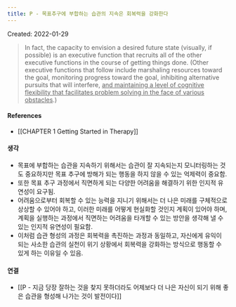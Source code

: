 ```yaml
---
title: P - 목표추구에 부합하는 습관의 지속은 회복력을 강화한다
---
```


Created: 2022-01-29

>In fact, the capacity to envision a desired future state (visually, if possible) is an executive function that recruits all of the other executive functions in the course of getting things done. (Other executive functions that follow include marshaling resources toward the goal, monitoring progress toward the goal, inhibiting alternative pursuits that will interfere, <u>and maintaining a level of cognitive flexibility that facilitates problem solving in the face of various obstacles</u>.)

#### References
- [[CHAPTER 1 Getting Started in Therapy]]

#### 생각
- 목표에 부합하는 습관을 지속하기 위해서는 습관이 잘 지속되는지 모니터링하는 것도 중요하지만 목표 추구에 방해가 되는 행동을 하지 않을 수 있는 억제력이 중요함.
- 또한 목표 추구 과정에서 직면하게 되는 다양한 어려움을 해결하기 위한 인지적 유연성이 요구됨.
- 어려움으로부터 회복할 수 있는 능력을 지니기 위해서는 더 나은 미래를 구체적으로 상상할 수 있어야 하고, 이러한 미래를 어떻게 현실화할 것인지 계획이 있어야 하며, 계획을 실행하는 과정에서 직면하는 어려움을 타개할 수 있는 방안을 생각해 낼 수 있는 인지적 유연성이 필요함.
- 이처럼 습관 형성의 과정은 회복력을 촉진하는 과정과 동일하고, 자신에게 유익이 되는 사소한 습관의 실천이 위기 상황에서 회복력을 강화하는 방식으로 행동할 수 있게 하는 이유일 수 있음.

#### 연결
- [[P - 지금 당장 잘하는 것을 찾지 못하더라도 어제보다 더 나은 자신이 되기 위해 좋은 습관을 형성해 나가는 것이 발전이다]]